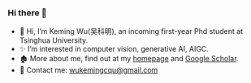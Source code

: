 ### Hi there 👋
- 👋 Hi, I’m Keming Wu(吴科明), an incoming first-year Phd student at Tsinghua University.
- ✨ I’m interested in computer vision, generative AI, AIGC.
- 🏚️ More about me, find out at my [homepage](https://kemingwu.github.io/) and [Google Scholar](https://scholar.google.com/citations?user=MQOh71kAAAAJ&hl=en/).
- 📮 Contact me: wukemingcqu@gmail.com

<!--
**KemingWu/KemingWu** is a ✨ _special_ ✨ repository because its `README.md` (this file) appears on your GitHub profile.

Here are some ideas to get you started:

- 🔭 I’m currently working on ...
- 🌱 I’m currently learning ...
- 👯 I’m looking to collaborate on ...
- 🤔 I’m looking for help with ...
- 💬 Ask me about ...
- 📫 How to reach me: ...
- 😄 Pronouns: ...
- ⚡ Fun fact: ...
-->
